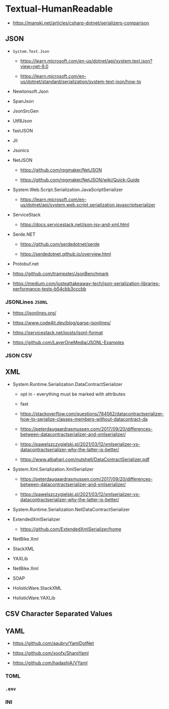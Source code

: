 # Textual-HumanReadable

*   https://manski.net/articles/csharp-dotnet/serializers-comparison

## JSON

*   `System.Text.Json`

    *   https://learn.microsoft.com/en-us/dotnet/api/system.text.json?view=net-9.0

    *   https://learn.microsoft.com/en-us/dotnet/standard/serialization/system-text-json/how-to

*   Newtonsoft.Json

*   SpanJson

*   JsonSrcGen

*   Utf8Json

*   fastJSON

*   Jil

*   Jsonics

*   NetJSON

    *   https://github.com/rpgmaker/NetJSON

    *   https://github.com/rpgmaker/NetJSON/wiki/Quick-Guide

*   System.Web.Script.Serialization.JavaScriptSerializer

    *   https://learn.microsoft.com/en-us/dotnet/api/system.web.script.serialization.javascriptserializer

*   ServiceStack

    *   https://docs.servicestack.net/json-jsv-and-xml.html

*   Serde.NET

    *   https://github.com/serdedotnet/serde

    *   https://serdedotnet.github.io/overview.html

*   Protobuf.net

*   https://github.com/trampster/JsonBenchmark

*   https://medium.com/justeattakeaway-tech/json-serialization-libraries-performance-tests-b54cbb3cccbb

### JSONLines `JSONL`

*   https://jsonlines.org/

*   https://www.code4it.dev/blog/parse-jsonlines/

*   https://servicestack.net/posts/jsonl-format

*   https://github.com/LayerOneMedia/JSONL-Examples


### JSON CSV

## XML

*   System.Runtime.Serialization.DataContractSerializer

    *   opt in - everything must be marked with attributes

    *   fast

    *   https://stackoverflow.com/questions/784562/datacontractserializer-how-to-serialize-classes-members-without-datacontract-da

    *   https://peterdaugaardrasmussen.com/2017/09/20/differences-between-datacontractserializer-and-xmlserializer/

    *   https://pawelszczygielski.pl/2021/03/12/xmlserializer-vs-datacontractserializer-why-the-latter-is-better/

    *   https://www.albahari.com/nutshell/DataContractSerializer.pdf

*   System.Xml.Serialization.XmlSerializer

    *   https://peterdaugaardrasmussen.com/2017/09/20/differences-between-datacontractserializer-and-xmlserializer/

    *   https://pawelszczygielski.pl/2021/03/12/xmlserializer-vs-datacontractserializer-why-the-latter-is-better/

*   System.Runtime.Serialization.NetDataContractSerializer

*   ExtendedXmlSerializer

    *   https://github.com/ExtendedXmlSerializer/home

*   NetBike.Xml

*   StackXML

*   YAXLib

*   NetBike.Xml

*   SOAP

*   HolisticWare.StackXML

*   HolisticWare.YAXLib

## CSV Character Separated Values

## YAML

*   https://github.com/aaubry/YamlDotNet

*   https://github.com/xoofx/SharpYaml

*   https://github.com/hadashiA/VYaml

### TOML

### `.env`

### INI


